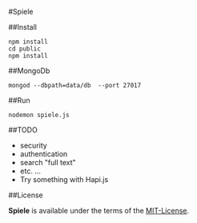 #Spiele

##Install

    npm install
    cd public
    npm install

##MongoDb

    mongod --dbpath=data/db  --port 27017

##Run

    nodemon spiele.js

##TODO

- security
- authentication
- search "full text"
- etc. ...
- Try something with Hapi.js

##License

**Spiele** is available under the terms of the [MIT-License](http://en.wikipedia.org/wiki/MIT_License#License_terms).